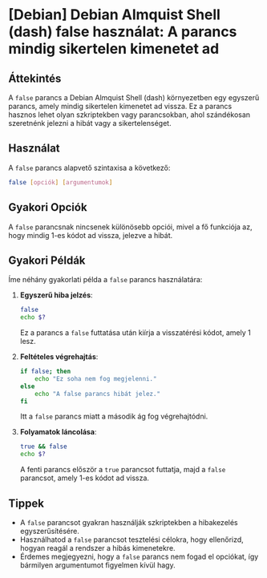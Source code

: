 # [Debian] Debian Almquist Shell (dash) false használat: A parancs mindig sikertelen kimenetet ad

## Áttekintés
A `false` parancs a Debian Almquist Shell (dash) környezetben egy egyszerű parancs, amely mindig sikertelen kimenetet ad vissza. Ez a parancs hasznos lehet olyan szkriptekben vagy parancsokban, ahol szándékosan szeretnénk jelezni a hibát vagy a sikertelenséget.

## Használat
A `false` parancs alapvető szintaxisa a következő:

```sh
false [opciók] [argumentumok]
```

## Gyakori Opciók
A `false` parancsnak nincsenek különösebb opciói, mivel a fő funkciója az, hogy mindig 1-es kódot ad vissza, jelezve a hibát.

## Gyakori Példák
Íme néhány gyakorlati példa a `false` parancs használatára:

1. **Egyszerű hiba jelzés**:
   ```sh
   false
   echo $?
   ```
   Ez a parancs a `false` futtatása után kiírja a visszatérési kódot, amely 1 lesz.

2. **Feltételes végrehajtás**:
   ```sh
   if false; then
       echo "Ez soha nem fog megjelenni."
   else
       echo "A false parancs hibát jelez."
   fi
   ```
   Itt a `false` parancs miatt a második ág fog végrehajtódni.

3. **Folyamatok láncolása**:
   ```sh
   true && false
   echo $?
   ```
   A fenti parancs először a `true` parancsot futtatja, majd a `false` parancsot, amely 1-es kódot ad vissza.

## Tippek
- A `false` parancsot gyakran használják szkriptekben a hibakezelés egyszerűsítésére.
- Használhatod a `false` parancsot tesztelési célokra, hogy ellenőrizd, hogyan reagál a rendszer a hibás kimenetekre.
- Érdemes megjegyezni, hogy a `false` parancs nem fogad el opciókat, így bármilyen argumentumot figyelmen kívül hagy.